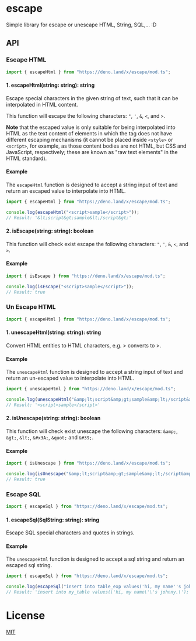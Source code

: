 # escape

Simple library for escape or unescape HTML, String, SQL,... :D

## API

### Escape HTML
```js
import { escapeHtml } from "https://deno.land/x/escape/mod.ts";
```

#### **1. escapeHtml(string: string): string**

Escape special characters in the given string of text, such that it can be
interpolated in HTML content.

This function will escape the following characters: `"`, `'`, `&`, `<`, and
`>`.

**Note** that the escaped value is only suitable for being interpolated into
HTML as the text content of elements in which the tag does not have different
escaping mechanisms (it cannot be placed inside `<style>` or `<script>`, for
example, as those content bodies are not HTML, but CSS and JavaScript,
respectively; these are known as "raw text elements" in the HTML standard).

#### Example

The `escapeHtml` function is designed to accept a string input of text and
return an escaped value to interpolate into HTML.

```js
import { escapeHtml } from "https://deno.land/x/escape/mod.ts";

console.log(escapeHtml("<script>sample</script>"));
// Result: '&lt;script&gt;sample&lt;/script&gt;'

```
#### **2. isEscape(string: string): boolean**

This function will check exist escape the following characters: `"`, `'`, `&`, `<`, and
`>`.

#### Example

```js
import { isEscape } from "https://deno.land/x/escape/mod.ts";

console.log(isEscape("<script>sample</script>"));
// Result: true

```

### Un Escape HTML
```js
import { escapeHtml } from "https://deno.land/x/escape/mod.ts";
```

#### **1. unescapeHtml(string: string): string**

Convert HTML entities to HTML characters, e.g. &gt; converts to >.

#### Example

The `unescapeHtml` function is designed to accept a string input of text and
return an un-escaped value to interpolate into HTML.

```js
import { unescapeHtml } from "https://deno.land/x/escape/mod.ts";

console.log(unescapeHtml("&amp;lt;script&amp;gt;sample&amp;lt;/script&amp;gt;"));
// Result: '<script>sample</script>'

```

#### **2. isUnescape(string: string): boolean**

This function will check exist unescape the following characters: `&amp;`, `&gt;`, `&lt;`, `&#x3A;`, `&quot;` and
`&#39;`.

#### Example

```js
import { isUnescape } from "https://deno.land/x/escape/mod.ts";

console.log(isUnescape("&amp;lt;script&amp;gt;sample&amp;lt;/script&amp;gt;"));
// Result: true

```

### Escape SQL
```js
import { escapeSql } from "https://deno.land/x/escape/mod.ts";
```

#### **1. escapeSql(SqlString: string): string**

Escape SQL special characters and quotes in strings.

#### Example

The `unescapeHtml` function is designed to accept a sql string and
return an escaped sql string.

```js
import { escapeSql } from "https://deno.land/x/escape/mod.ts";

console.log(escapeSql("insert into table_exp values('hi, my name''s johnny.');"));
// Result: 'insert into my_table values(\'hi, my name\'\'s johnny.\');'

```

# License

[MIT](./LICENSE)
